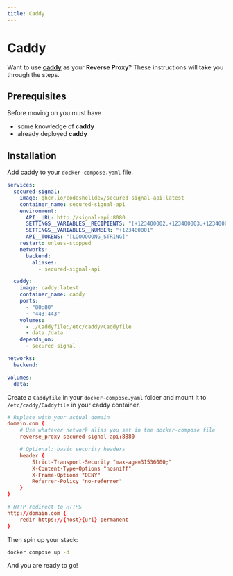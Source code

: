 ```yaml
---
title: Caddy
---
```


# Caddy

Want to use [**caddy**](https://github.com/caddyserver/caddy) as your **Reverse Proxy**?
These instructions will take you through the steps.

## Prerequisites

Before moving on you must have

- some knowledge of **caddy**
- already deployed **caddy**

## Installation

Add caddy to your `docker-compose.yaml` file.

```yaml
services:
  secured-signal:
    image: ghcr.io/codeshelldev/secured-signal-api:latest
    container_name: secured-signal-api
    environment:
      API__URL: http://signal-api:8080
      SETTINGS__VARIABLES__RECIPIENTS: "[+123400002,+123400003,+123400004]"
      SETTINGS__VARIABLES__NUMBER: "+123400001"
      API__TOKENS: "[LOOOOOONG_STRING]"
    restart: unless-stopped
    networks:
      backend:
        aliases:
          - secured-signal-api

  caddy:
    image: caddy:latest
    container_name: caddy
    ports:
      - "80:80"
      - "443:443"
    volumes:
      - ./Caddyfile:/etc/caddy/Caddyfile
      - data:/data
    depends_on:
      - secured-signal

networks:
  backend:

volumes:
  data:
```

Create a `Caddyfile` in your `docker-compose.yaml` folder and mount it to `/etc/caddy/Caddyfile` in your caddy container.

```conf
# Replace with your actual domain
domain.com {
    # Use whatever network alias you set in the docker-compose file
    reverse_proxy secured-signal-api:8880

    # Optional: basic security headers
    header {
        Strict-Transport-Security "max-age=31536000;"
        X-Content-Type-Options "nosniff"
        X-Frame-Options "DENY"
        Referrer-Policy "no-referrer"
    }
}

# HTTP redirect to HTTPS
http://domain.com {
    redir https://{host}{uri} permanent
}
```

Then spin up your stack:

```bash
docker compose up -d
```

And you are ready to go!
